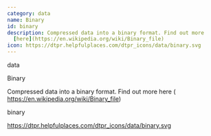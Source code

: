 ```yaml
---
category: data
name: Binary
id: binary
description: Compressed data into a binary format. Find out more
  [here](https://en.wikipedia.org/wiki/Binary_file)
icon: https://dtpr.helpfulplaces.com/dtpr_icons/data/binary.svg
---
```

data

Binary

Compressed data into a binary format. Find out more here (
https://en.wikipedia.org/wiki/Binary_file)

binary

https://dtpr.helpfulplaces.com/dtpr_icons/data/binary.svg